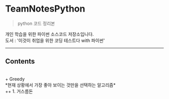 # TeamNotesPython

> python 코드 정리본<br/>

개인 학습을 위한 파이썬 소스코드 저장소입니다.<br/>
도서 : '이것이 취업을 위한 코딩 테스트다 with 파이썬'<br/>

---
## Contents
<br/>
+ Greedy<br/>
*현재 상황에서 가장 좋아 보이는 것만을 선택하는 알고리즘*<br/>
++ 1. 거스름돈
